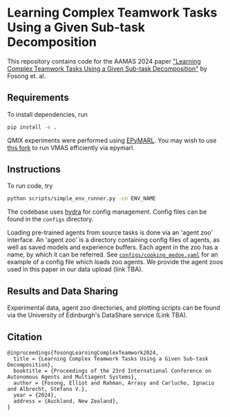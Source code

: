 # Learning Complex Teamwork Tasks Using a Given Sub-task Decomposition

This repository contains code for the AAMAS 2024 paper ["Learning Complex Teamwork Tasks Using a Given Sub-task Decomposition"](http://arxiv.org/abs/2302.04944) by Fosong et. al.

## Requirements
To install dependencies, run
```bash
pip install -e .
```

QMIX experiments were performed using [EPyMARL](https://github.com/uoe-agents/epymarl). You may wish to use [this fork](https://github.com/efosong/epymarl/tree/vmas) to run VMAS efficiently via epymarl.

## Instructions
To run code, try
```bash
python scripts/simple_env_runner.py -cn ENV_NAME
```
The codebase uses [hydra](https://hydra.cc) for config management. Config files can be found in the `configs` directory.

Loading pre-trained agents from source tasks is done via an 'agent zoo' interface. An 'agent zoo' is a directory containing config files of agents, as well as saved models and experience buffers. Each agent in the zoo has a name, by which it can be referred. See [`configs/cooking_medoe.yaml`](https://github.com/uoe-agents/MEDoE/blob/main/fst/configs/cooking_medoe.yaml) for an example of a config file which loads zoo agents.  We provide the agent zoos used in this paper in our data upload (link TBA). 

## Results and Data Sharing
Experimental data, agent zoo directories, and plotting scripts can be found via the University of Edinburgh's DataShare service (Link TBA).

## Citation
```
@inproceedings{fosongLearningComplexTeamwork2024,
  title = {Learning Complex Teamwork Tasks Using a Given Sub-task Decomposition},
  booktitle = {Proceedings of the 23rd International Conference on Autonomous Agents and Multiagent Systems},
  author = {Fosong, Elliot and Rahman, Arrasy and Carlucho, Ignacio and Albrecht, Stefano V.},
  year = {2024},
  address = {Auckland, New Zealand},
}
```
